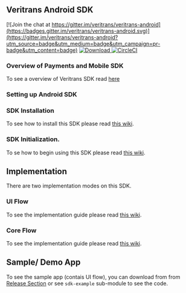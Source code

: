 ## Veritrans Android SDK


[![Join the chat at https://gitter.im/veritrans/veritrans-android](https://badges.gitter.im/veritrans/veritrans-android.svg)](https://gitter.im/veritrans/veritrans-android?utm_source=badge&utm_medium=badge&utm_campaign=pr-badge&utm_content=badge)
[ ![Download](https://api.bintray.com/packages/pt-midtrans/maven/coreflow/images/download.svg) ](https://bintray.com/pt-midtrans/maven/coreflow/_latestVersion)
[![CircleCI](https://circleci.com/gh/veritrans/veritrans-android/tree/release.svg?style=svg)](https://circleci.com/gh/veritrans/veritrans-android/tree/release)

### Overview of Payments and Mobile SDK
 To see a overview of Veritrans SDK read [here](https://github.com/veritrans/veritrans-android/wiki/Getting-started-with-the-Veritrans-SDK/a92d03ef4bc7009c4fe1c1519daa01d884611540)
 
### Setting up Android SDK

### SDK Installation

To see how to install this SDK please read [this wiki](https://github.com/veritrans/veritrans-android/wiki/SDK-Installation/a92d03ef4bc7009c4fe1c1519daa01d884611540).

### SDK Initialization.

To se how to begin using this SDK please read [this wiki](https://github.com/veritrans/veritrans-android/wiki/SDK-Initialization).

## Implementation

There are two implementation modes on this SDK.

### UI Flow

To see the implementation guide please read [this wiki](https://github.com/veritrans/veritrans-android/wiki/UI-Flow/a92d03ef4bc7009c4fe1c1519daa01d884611540).

### Core Flow

To see the implementation guide please read [this wiki](https://github.com/veritrans/veritrans-android/wiki/Core-Flow/a92d03ef4bc7009c4fe1c1519daa01d884611540).

## Sample/ Demo App

To see the sample app (contais UI flow), you can download from from  [Release Section](https://github.com/veritrans/veritrans-android/releases) or see `sdk-example` sub-module to see the code.
